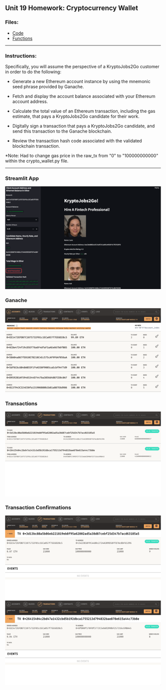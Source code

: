 ## Unit 19 Homework: Cryptocurrency Wallet


### Files:

- [Code](krypto_jobs.py)
- [Functions](crypto_wallet.py)

---

### Instructions:

Specifically, you will assume the perspective of a KryptoJobs2Go customer in order to do the following:

* Generate a new Ethereum account instance by using the mnemonic seed phrase provided by Ganache.

* Fetch and display the account balance associated with your Ethereum account address.

* Calculate the total value of an Ethereum transaction, including the gas estimate, that pays a KryptoJobs2Go candidate for their work.

* Digitally sign a transaction that pays a KryptoJobs2Go candidate, and send this transaction to the Ganache blockchain.

* Review the transaction hash code associated with the validated blockchain transaction.

*Note: Had to change gas price in the raw_tx from "0" to "100000000000" within the crypto_wallet.py file.



---

### Streamlit App
![Streamlit App](Images/streamlit_app.png)

### Ganache
![Ganache App](Images/ganache.png)

### Transactions
![Transactions](Images/transactions.png)

### Transaction Confirmations
![Transaction 1](Images/transaction_1.png)
![Transaction 2](Images/transaction_2.png)

